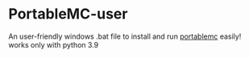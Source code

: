 # PortableMC-user
An user-friendly windows .bat file to install and run [portablemc](https://github.com/mindstorm38/portablemc) easily!
works only with python 3.9
